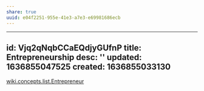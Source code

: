 ```yaml
---
share: true
uuid: e04f2251-955e-41e3-a7e3-e69981686ecb
---
```

---
id: Vjq2qNqbCCaEQdjyGUfnP
title: Entrepreneurship
desc: ''
updated: 1636855047525
created: 1636855033130
---

[wiki.concepts.list.Entrepreneur](/undefined)